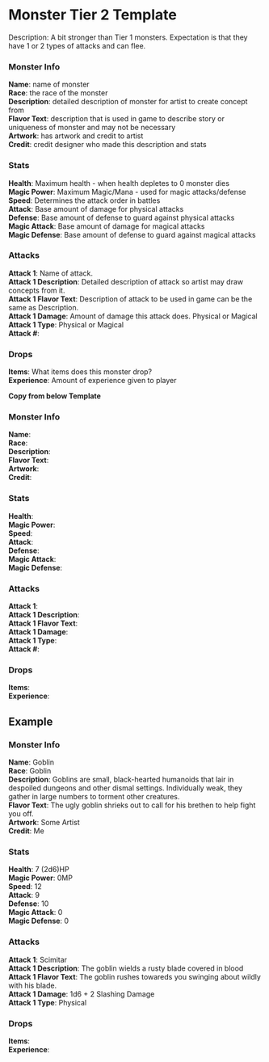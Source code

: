 # Monster Tier 2 Template  

Description: A bit stronger than Tier 1 monsters. Expectation is that they have 1 or 2 types of attacks and can flee.  

### Monster Info  
**Name**: name of monster  
**Race**: the race of the monster  
**Description**: detailed description of monster for artist to create concept from  
**Flavor Text**: description that is used in game to describe story or uniqueness of monster and may not be necessary  
**Artwork**: has artwork and credit to artist  
**Credit**: credit designer who made this description and stats  

### Stats
**Health**: Maximum health - when health depletes to 0 monster dies  
**Magic Power**: Maximum Magic/Mana - used for magic attacks/defense  
**Speed**: Determines the attack order in battles  
**Attack**: Base amount of damage for physical attacks  
**Defense**: Base amount of defense to guard against physical attacks  
**Magic Attack**: Base amount of damage for magical attacks  
**Magic Defense**: Base amount of defense to guard against magical attacks  

### Attacks
**Attack 1**: Name of attack.  
**Attack 1 Description**: Detailed description of attack so artist may draw concepts from it.  
**Attack 1 Flavor Text**: Description of attack to be used in game can be the same as Description.  
**Attack 1 Damage**: Amount of damage this attack does.  Physical or Magical  
**Attack 1 Type**: Physical or Magical  
**Attack #**:  

### Drops  
**Items**: What items does this monster drop?  
**Experience**: Amount of experience given to player  

__Copy from below Template__
### Monster Info 
**Name**:  
**Race**:  
**Description**:  
**Flavor Text**:  
**Artwork**:  
**Credit**:  

### Stats
**Health**:  
**Magic Power**:  
**Speed**:  
**Attack**:  
**Defense**:  
**Magic Attack**:  
**Magic Defense**:  

### Attacks
**Attack 1**:  
**Attack 1 Description**:  
**Attack 1 Flavor Text**:  
**Attack 1 Damage**:  
**Attack 1 Type**:  
**Attack #**:  

### Drops  
**Items**:  
**Experience**:  

## Example
### Monster Info 
**Name**:  Goblin  
**Race**: Goblin  
**Description**: Goblins are small, black-hearted humanoids that lair in despoiled dungeons and other dismal settings. Individually weak, they gather in large numbers to torment other creatures.  
**Flavor Text**: The ugly goblin shrieks out to call for his brethen to help fight you off.  
**Artwork**: Some Artist  
**Credit**: Me  

### Stats
**Health**: 7 (2d6)HP  
**Magic Power**: 0MP  
**Speed**: 12  
**Attack**: 9  
**Defense**: 10  
**Magic Attack**: 0  
**Magic Defense**: 0  

### Attacks
**Attack 1**: Scimitar  
**Attack 1 Description**: The goblin wields a rusty blade covered in blood  
**Attack 1 Flavor Text**: The goblin rushes towareds you swinging about wildly with his blade.  
**Attack 1 Damage**: 1d6 + 2 Slashing Damage  
**Attack 1 Type**: Physical  

### Drops  
**Items**:  
**Experience**:  
